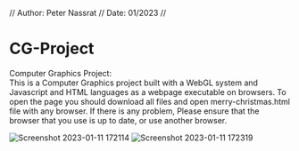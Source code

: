 // Author: Peter Nassrat // Date: 01/2023 //
# CG-Project
Computer Graphics Project:\
This is a Computer Graphics project built with a WebGL system and Javascript and HTML languages as a webpage executable on browsers.
To open the page you should download all files and open merry-christmas.html file with any browser.
If there is any problem, Please ensure that the browser that you use is up to date, or use another browser.

![Screenshot 2023-01-11 172114](https://user-images.githubusercontent.com/93524169/211844744-b66bafb1-49e2-4555-a53f-3d60dd16d337.png)
![Screenshot 2023-01-11 172319](https://user-images.githubusercontent.com/93524169/211845292-a0e62858-715e-4175-9cf5-04696a0c6e04.png)
